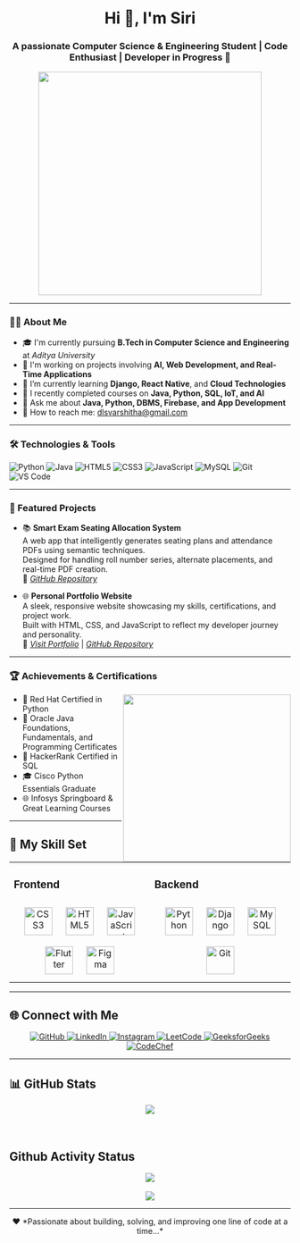 <h1 align="center">Hi 👋, I'm Siri</h1>
<h3 align="center">A passionate Computer Science & Engineering Student | Code Enthusiast | Developer in Progress 🚀</h3>

<p align="center">
  <img src="https://media3.giphy.com/media/v1.Y2lkPTc5MGI3NjExcHljaWQxd2R5NG4yNDNkNzFpbm5seGgweHU5Nm54emN3czA4ZDY0cyZlcD12MV9pbnRlcm5hbF9naWZfYnlfaWQmY3Q9Zw/L1R1tvI9svkIWwpVYr/giphy.gif" width="400px"/>
</p>

---

### 👩‍💻 About Me


- 🎓 I'm currently pursuing **B.Tech in Computer Science and Engineering** at *Aditya University*
- 🚀 I'm working on projects involving **AI, Web Development, and Real-Time Applications**
- 🌱 I’m currently learning **Django, React Native**, and **Cloud Technologies**
- 🧠 I recently completed courses on **Java, Python, SQL, IoT, and AI**
- 💬 Ask me about **Java, Python, DBMS, Firebase, and App Development**
- 📩 How to reach me: [dlsvarshitha@gmail.com](mailto:dlsvarshitha@gmail.com)

---

### 🛠️ Technologies & Tools
![Python](https://img.shields.io/badge/-Python-3776AB?style=flat&logo=python&logoColor=white)
![Java](https://img.shields.io/badge/-Java-007396?style=flat&logo=java&logoColor=white)
![HTML5](https://img.shields.io/badge/-HTML5-E34F26?style=flat&logo=html5&logoColor=white)
![CSS3](https://img.shields.io/badge/-CSS3-1572B6?style=flat&logo=css3&logoColor=white)
![JavaScript](https://img.shields.io/badge/-JavaScript-F7DF1E?style=flat&logo=javascript&logoColor=black)
![MySQL](https://img.shields.io/badge/-MySQL-4479A1?style=flat&logo=mysql&logoColor=white)
![Git](https://img.shields.io/badge/-Git-F05032?style=flat&logo=git&logoColor=white)
![VS Code](https://img.shields.io/badge/-VS%20Code-007ACC?style=flat&logo=visual-studio-code&logoColor=white)

---

###  📂 Featured Projects

- 📚 **Smart Exam Seating Allocation System**  
  A web app that intelligently generates seating plans and attendance PDFs using semantic techniques.  
  Designed for handling roll number series, alternate placements, and real-time PDF creation.  
  🔗 *[GitHub Repository](https://github.com/Siri-durga/Smart-Exam-Seating-Allocation-System)*

- 🌐 **Personal Portfolio Website**  
  A sleek, responsive website showcasing my skills, certifications, and project work.  
  Built with HTML, CSS, and JavaScript to reflect my developer journey and personality.  
  🔗 *[Visit Portfolio](https://dsiriportfolio.netlify.app/)* | *[GitHub Repository](https://github.com/Siri-durga/My-Portfolio)*

---

### 🏆 Achievements & Certifications
<img align="right" src="https://media3.giphy.com/media/v1.Y2lkPTc5MGI3NjExY2xnaHJyOXBmc21qd3cwMWI2a2tyc3lmMnpubzdydWpoZGp6aWNncyZlcD12MV9pbnRlcm5hbF9naWZfYnlfaWQmY3Q9Zw/OumCa12QC9CIvBe2c1/giphy.gif" width="300px"/>


- 🥇 Red Hat Certified in Python
- 🥈 Oracle Java Foundations, Fundamentals, and Programming Certificates
- 📜 HackerRank Certified in SQL
- 🎓 Cisco Python Essentials Graduate
- 🌐 Infosys Springboard & Great Learning Courses

---

## 🌟 My Skill Set
<table><tr><td valign="top" width="50%">

### Frontend
<div align="center">
<a href="https://www.w3schools.com/css/" target="_blank"><img style="margin: 10px" src="https://profilinator.rishav.dev/skills-assets/css3-original-wordmark.svg" alt="CSS3" height="50" /></a>  
<a href="https://en.wikipedia.org/wiki/HTML5" target="_blank"><img style="margin: 10px" src="https://profilinator.rishav.dev/skills-assets/html5-original-wordmark.svg" alt="HTML5" height="50" /></a>  
<a href="https://www.javascript.com/" target="_blank"><img style="margin: 10px" src="https://profilinator.rishav.dev/skills-assets/javascript-original.svg" alt="JavaScript" height="50" /></a>  
<a href="https://flutter.dev/" target="_blank"><img style="margin: 10px" src="https://profilinator.rishav.dev/skills-assets/flutterio-icon.svg" alt="Flutter" height="50" /></a>  
<a href="https://www.figma.com/" target="_blank"><img style="margin: 10px" src="https://profilinator.rishav.dev/skills-assets/figma-icon.svg" alt="Figma" height="50" /></a>  
</div>

</td><td valign="top" width="50%">

### Backend
<div align="center">
<a href="https://www.python.org/" target="_blank"><img style="margin: 10px" src="https://profilinator.rishav.dev/skills-assets/python-original.svg" alt="Python" height="50" /></a>  
<a href="https://www.djangoproject.com/" target="_blank"><img style="margin: 10px" src="https://profilinator.rishav.dev/skills-assets/django-original.svg" alt="Django" height="50" /></a>  
<a href="https://www.mysql.com/" target="_blank"><img style="margin: 10px" src="https://profilinator.rishav.dev/skills-assets/mysql-original-wordmark.svg" alt="MySQL" height="50" /></a>  
<a href="https://github.com/" target="_blank"><img style="margin: 10px" src="https://profilinator.rishav.dev/skills-assets/git-scm-icon.svg" alt="Git" height="50" /></a>  
</div>

</td></tr></table>

---

## 🌐 Connect with Me

<div align="center">
  <a href="https://github.com/Siri-durga" target="_blank">
    <img src="https://img.shields.io/badge/GitHub-%2324292e.svg?&style=for-the-badge&logo=github&logoColor=white" alt="GitHub" />
  </a>
  <a href="https://www.linkedin.com/in/durga-lalitha-sri-varshitha-138747320/" target="_blank">
    <img src="https://img.shields.io/badge/LinkedIn-%230077B5.svg?&style=for-the-badge&logo=linkedin&logoColor=white" alt="LinkedIn" />
  </a>
  <a href="https://instagram.com/_siri_4764" target="_blank">
    <img src="https://img.shields.io/badge/Instagram-%23E4405F.svg?&style=for-the-badge&logo=instagram&logoColor=white" alt="Instagram" />
  </a>
  <a href="https://leetcode.com/u/dlsvarshitha/" target="_blank">
    <img src="https://img.shields.io/badge/LeetCode-%23FFA116.svg?&style=for-the-badge&logo=leetcode&logoColor=white" alt="LeetCode" />
  </a>
  <a href="https://www.geeksforgeeks.org/user/dlsvars7heu/" target="_blank">
    <img src="https://img.shields.io/badge/GeeksforGeeks-%2300FF00.svg?&style=for-the-badge&logo=geeksforgeeks&logoColor=white" alt="GeeksforGeeks" />
  </a>
  <a href="https://www.codechef.com/users/durgasiri" target="_blank">
    <img src="https://img.shields.io/badge/CodeChef-%2300A7B5.svg?&style=for-the-badge&logo=codechef&logoColor=white" alt="CodeChef" />
  </a>
</div>

---

## 📊 GitHub Stats
<div align="center">
<img src="https://github-readme-stats.vercel.app/api/top-langs/?username=Siri-durga&hide_border=true&layout=compact" align="center" />
</div>

<br/>
<br/>  


## Github Activity Status 
<div align="center"><img src="https://github-readme-stats.vercel.app/api?username=Siri-durga&show_icons=true&count_private=true&hide_border=true" align="center" /></div>  

<br/>

<div align="center">
<img src="https://komarev.com/ghpvc/?username=Siri-durga&&style=flat-square" align="center" />
</div>

---

<p align="center">
  ❤️ *Passionate about building, solving, and improving one line of code at a time...*
</p>
